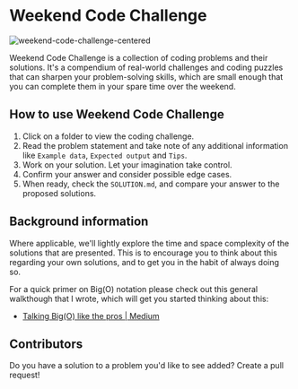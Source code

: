# Weekend Code Challenge

![weekend-code-challenge-centered](https://user-images.githubusercontent.com/6524512/102009004-f07c1b80-3d77-11eb-95ad-2a4b5ea3229f.png)

Weekend Code Challenge is a collection of coding problems and their solutions.
It's a compendium of real-world challenges and coding puzzles that can sharpen your problem-solving skills, which are small enough that you can complete them in your spare time over the weekend.

## How to use Weekend Code Challenge

1. Click on a folder to view the coding challenge.
2. Read the problem statement and take note of any additional information like `Example data`, `Expected output` and `Tips`.
3. Work on your solution. Let your imagination take control.
4. Confirm your answer and consider possible edge cases.
5. When ready, check the `SOLUTION.md`, and compare your answer to the proposed solutions.

## Background information

Where applicable, we'll lightly explore the time and space complexity of the solutions that are presented. This is to encourage you to think about this regarding your own solutions, and to get you in the habit of always doing so.

For a quick primer on Big(O) notation please check out this general walkthough that I wrote, which will get you started thinking about this:

- [Talking Big(O) like the pros | Medium](https://shinjukudev.medium.com/talking-big-o-like-the-pros-7436b39108d5)

## Contributors

Do you have a solution to a problem you'd like to see added? Create a pull request!
